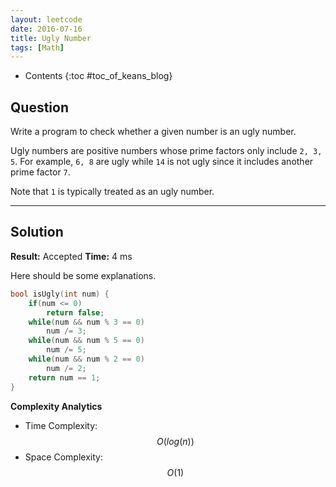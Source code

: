```yaml
---
layout: leetcode
date: 2016-07-16
title: Ugly Number
tags: [Math]
---
```


* Contents
{:toc #toc_of_keans_blog}

## Question


Write a program to check whether a given number is an ugly number.

Ugly numbers are positive numbers whose prime factors only include `2, 3, 5`. For example, `6, 8` are ugly while `14` is not ugly since it includes another prime factor `7`.

Note that `1` is typically treated as an ugly number.


***

## Solution

**Result:** Accepted **Time:** 4 ms

Here should be some explanations.

```c
bool isUgly(int num) {
    if(num <= 0)
        return false;
    while(num && num % 3 == 0)
        num /= 3;
    while(num && num % 5 == 0)
        num /= 5;
    while(num && num % 2 == 0)
        num /= 2;
    return num == 1;
}
```

**Complexity Analytics**

- Time Complexity: $$O(log(n))$$
- Space Complexity: $$O(1)$$
